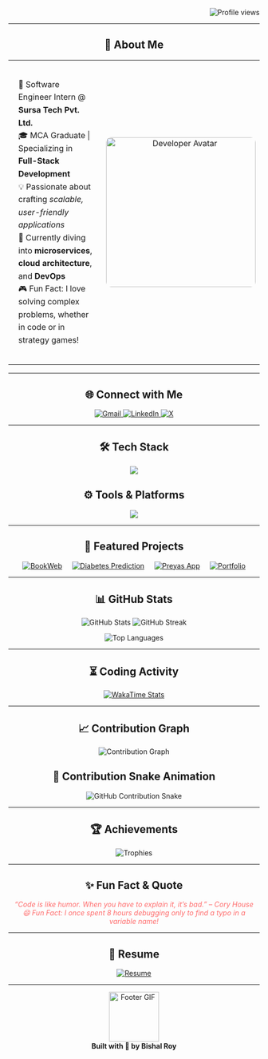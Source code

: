 <!-- Header with Profile Views -->
<p align="right">
  <img src="https://komarev.com/ghpvc/?username=arthurr455565&label=Profile%20Views&color=ff6b6b&style=flat-square" alt="Profile views" />
</p>



---

<!-- About Me Section -->
<div align="center">
  <h2>👋 About Me</h2>
  <table align="center">
    <tr>
      <td width="60%" style="padding: 20px;">
        <p style="font-size: 16px; line-height: 1.6;">
          🚀 Software Engineer Intern @ <b>Sursa Tech Pvt. Ltd.</b><br>
          🎓 MCA Graduate | Specializing in <b>Full-Stack Development</b><br>
          💡 Passionate about crafting <i>scalable, user-friendly applications</i><br>
          🌱 Currently diving into <b>microservices</b>, <b>cloud architecture</b>, and <b>DevOps</b><br>
          🎮 Fun Fact: I love solving complex problems, whether in code or in strategy games!
        </p>
      </td>
      <td width="40%" align="center">
        <img src="https://media.giphy.com/media/v1.Y2lkPTc5MGI3NjExczhjendnNW90emoyNjB3eW5kMGh3emx6cDhsZGV4bmphd2w3andneSZlcD12MV9naWZzX3NlYXJjaCZjdD1n/qgQUggAC3Pfv687qPC/giphy.gif" width="300" style="border-radius: 10px;" alt="Developer Avatar" />
      </td>
    </tr>
  </table>
</div>

---

<!-- Social Connections -->
<h2 align="center">🌐 Connect with Me</h2>
<p align="center">
  <a href="mailto:bishalroy909@gmail.com">
    <img src="https://img.shields.io/badge/Gmail-EA4335?style=for-the-badge&logo=gmail&logoColor=white" alt="Gmail" />
  </a>
  <a href="https://www.linkedin.com/in/bishal-roy-028386193/">
    <img src="https://img.shields.io/badge/LinkedIn-0A66C2?style=for-the-badge&logo=linkedin&logoColor=white" alt="LinkedIn" />
  </a>
  <a href="https://x.com/bishalroy909">
    <img src="https://img.shields.io/badge/X-000000?style=for-the-badge&logo=x&logoColor=white" alt="X" />
  </a>
</p>

---

<!-- Tech Stack with Hover Effects -->
<h2 align="center">🛠️ Tech Stack</h2>
<p align="center">
  <img src="https://skillicons.dev/icons?i=java,python,javascript,typescript,react,nodejs,express,mysql,mongodb,firebase,html,css,tailwind&theme=light&perline=7" />
</p>

<h2 align="center">⚙️ Tools & Platforms</h2>
<p align="center">
  <img src="https://skillicons.dev/icons?i=vscode,git,github,docker,aws,linux,androidstudio&theme=light&perline=7" />
</p>

---

<!-- Pinned Projects with Cards -->
<h2 align="center">📌 Featured Projects</h2>
<div align="center" style="display: flex; flex-wrap: wrap; justify-content: center; gap: 20px;">
  <a href="https://github.com/arthurr455565/BookWeb">
    <img src="https://github-readme-stats.vercel.app/api/pin/?username=arthurr455565&repo=BookWeb&theme=dracula&hide_border=true&show_icons=true" alt="BookWeb" />
  </a>
  <a href="https://github.com/arthurr455565/Diabetes-Prediction-Using-ML">
    <img src="https://github-readme-stats.vercel.app/api/pin/?username=arthurr455565&repo=Diabetes-Prediction-Using-ML&theme=dracula&hide_border=true&show_icons=true" alt="Diabetes Prediction" />
  </a>
  <a href="https://github.com/arthurr455565/Preyas-Android-App">
    <img src="https://github-readme-stats.vercel.app/api/pin/?username=arthurr455565&repo=Preyas-Android-App&theme=dracula&hide_border=true&show_icons=true" alt="Preyas App" />
  </a>
  <a href="https://github.com/arthurr455565/Responsive-portfolio-website-Bishal-Roy">
    <img src="https://github-readme-stats.vercel.app/api/pin/?username=arthurr455565&repo=Responsive-portfolio-website-Bishal-Roy&theme=dracula&hide_border=true&show_icons=true" alt="Portfolio" />
  </a>
</div>

---

<!-- GitHub Stats -->
<h2 align="center">📊 GitHub Stats</h2>
<p align="center">
  <img src="https://github-readme-stats.vercel.app/api?username=arthurr455565&show_icons=true&theme=dracula&hide_border=true&include_all_commits=true&count_private=true" alt="GitHub Stats" />
  <img src="https://github-readme-streak-stats.herokuapp.com/?user=arthurr455565&theme=dracula&hide_border=true" alt="GitHub Streak" />
</p>
<p align="center">
  <img src="https://github-readme-stats.vercel.app/api/top-langs/?username=arthurr455565&langs_count=8&theme=dracula&hide_border=true&layout=compact" alt="Top Languages" />
</p>

---

<!-- WakaTime Stats -->
<h2 align="center">⏳ Coding Activity</h2>
<p align="center">
  <a href="https://wakatime.com/@bishalroy909">
    <img src="https://github-readme-stats.vercel.app/api/wakatime?username=bishalroy909&layout=compact&theme=dracula&hide_border=true" alt="WakaTime Stats" />
  </a>
</p>

---

<!-- Contribution Graph -->
<h2 align="center">📈 Contribution Graph</h2>
<p align="center">
  <img src="https://github-readme-activity-graph.vercel.app/graph?username=arthurr455565&theme=dracula&hide_border=true&area=true" alt="Contribution Graph" />
</p>

<!-- Snake Animation -->
<h2 align="center">🐍 Contribution Snake Animation</h2>
<p align="center">
  <img src="https://raw.githubusercontent.com/arthurr455565/arthurr455565/output/github-contribution-grid-snake.svg" alt="GitHub Contribution Snake" />
</p>

---

<!-- Achievements -->
<h2 align="center">🏆 Achievements</h2>
<p align="center">
  <img src="https://github-profile-trophy.vercel.app/?username=arthurr455565&theme=dracula&no-frame=true&margin-w=15&column=7" alt="Trophies" />
</p>

---

<!-- Fun Fact & Quote -->
<h2 align="center">✨ Fun Fact & Quote</h2>
<p align="center" style="font-style: italic; color: #ff6b6b;">
  “Code is like humor. When you have to explain it, it’s bad.” – Cory House<br>
  😄 Fun Fact: I once spent 8 hours debugging only to find a typo in a variable name!
</p>

---

<!-- Resume Link -->
<h2 align="center">🧾 Resume</h2>
<p align="center">
  <a href="https://drive.google.com/file/d/19FwUNNdnWOA-QQrEJtzUP2dloE36o7EZ/view?usp=sharing">
    <img src="https://img.shields.io/badge/Resume-FF6B6B?style=for-the-badge&logo=googledrive&logoColor=white" alt="Resume" />
  </a>
</p>

---

<!-- Footer -->
<p align="center">
  <img src="https://media.giphy.com/media/26ufnwz3wDUli7GU0/giphy.gif" width="100" alt="Footer GIF" />
  <br>
  <b>Built with 💖 by Bishal Roy</b>
</p>
